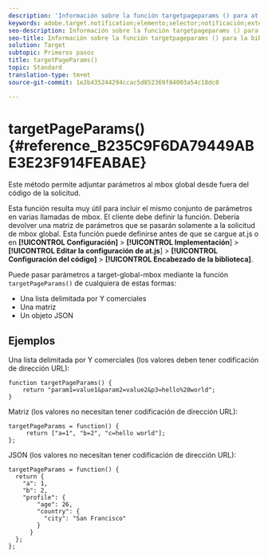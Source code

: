 ```yaml
---
description: 'Información sobre la función targetpageparams () para at. js. '
keywords: adobe.target.notification;elemento;selector;notificación;extensión
seo-description: Información sobre la función targetpageparams () para la biblioteca JavaScript de Adobe Target at. js.
seo-title: Información sobre la función targetpageparams () para la biblioteca JavaScript de Adobe Target at. js.
solution: Target
subtopic: Primeros pasos
title: targetPageParams()
topic: Standard
translation-type: tm+mt
source-git-commit: 1e2b435244294ccac5d852369f84003a54c18dc0

---
```



# targetPageParams() {#reference_B235C9F6DA79449ABE3E23F914FEABAE}

Este método permite adjuntar parámetros al mbox global desde fuera del código de la solicitud.

Esta función resulta muy útil para incluir el mismo conjunto de parámetros en varias llamadas de mbox. El cliente debe definir la función. Debería devolver una matriz de parámetros que se pasarán solamente a la solicitud de mbox global. Esta función puede definirse antes de que se cargue at.js o en **[!UICONTROL Configuración]** &gt; **[!UICONTROL Implementación**] &gt; **[!UICONTROL Editar la configuración de at.js**] &gt; **[!UICONTROL Configuración del código]** &gt; **[!UICONTROL Encabezado de la biblioteca]**.

Puede pasar parámetros a target-global-mbox mediante la función `targetPageParams()` de cualquiera de estas formas:

* Una lista delimitada por Y comerciales
* Una matriz
* Un objeto JSON

## Ejemplos

Una lista delimitada por Y comerciales (los valores deben tener codificación de dirección URL):

```
function targetPageParams() { 
    return "param1=value1&param2=value2&p3=hello%20world"; 
}
```

Matriz (los valores no necesitan tener codificación de dirección URL):

```
targetPageParams = function() { 
     return ["a=1", "b=2", "c=hello world"]; 
};
```

JSON (los valores no necesitan tener codificación de dirección URL):

```
targetPageParams = function() { 
  return { 
    "a": 1, 
    "b": 2, 
    "profile": { 
        "age": 26, 
        "country": { 
          "city": "San Francisco" 
        } 
      } 
  }; 
};
```
